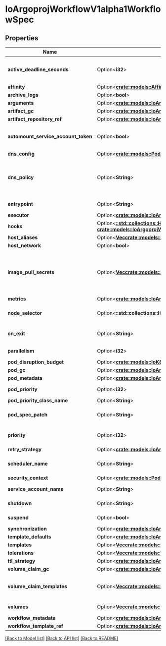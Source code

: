 # IoArgoprojWorkflowV1alpha1WorkflowSpec

## Properties

Name | Type | Description | Notes
------------ | ------------- | ------------- | -------------
**active_deadline_seconds** | Option<**i32**> | Optional duration in seconds relative to the workflow start time which the workflow is allowed to run before the controller terminates the io.argoproj.workflow.v1alpha1. A value of zero is used to terminate a Running workflow | [optional]
**affinity** | Option<[**crate::models::Affinity**](Affinity.md)> |  | [optional]
**archive_logs** | Option<**bool**> | ArchiveLogs indicates if the container logs should be archived | [optional]
**arguments** | Option<[**crate::models::IoArgoprojWorkflowV1alpha1Arguments**](io.argoproj.workflow.v1alpha1.Arguments.md)> |  | [optional]
**artifact_gc** | Option<[**crate::models::IoArgoprojWorkflowV1alpha1WorkflowLevelArtifactGc**](io.argoproj.workflow.v1alpha1.WorkflowLevelArtifactGC.md)> |  | [optional]
**artifact_repository_ref** | Option<[**crate::models::IoArgoprojWorkflowV1alpha1ArtifactRepositoryRef**](io.argoproj.workflow.v1alpha1.ArtifactRepositoryRef.md)> |  | [optional]
**automount_service_account_token** | Option<**bool**> | AutomountServiceAccountToken indicates whether a service account token should be automatically mounted in pods. ServiceAccountName of ExecutorConfig must be specified if this value is false. | [optional]
**dns_config** | Option<[**crate::models::PodDnsConfig**](PodDNSConfig.md)> |  | [optional]
**dns_policy** | Option<**String**> | Set DNS policy for the pod. Defaults to \"ClusterFirst\". Valid values are 'ClusterFirstWithHostNet', 'ClusterFirst', 'Default' or 'None'. DNS parameters given in DNSConfig will be merged with the policy selected with DNSPolicy. To have DNS options set along with hostNetwork, you have to specify DNS policy explicitly to 'ClusterFirstWithHostNet'. | [optional]
**entrypoint** | Option<**String**> | Entrypoint is a template reference to the starting point of the io.argoproj.workflow.v1alpha1. | [optional]
**executor** | Option<[**crate::models::IoArgoprojWorkflowV1alpha1ExecutorConfig**](io.argoproj.workflow.v1alpha1.ExecutorConfig.md)> |  | [optional]
**hooks** | Option<[**::std::collections::HashMap<String, crate::models::IoArgoprojWorkflowV1alpha1LifecycleHook>**](io.argoproj.workflow.v1alpha1.LifecycleHook.md)> | Hooks holds the lifecycle hook which is invoked at lifecycle of step, irrespective of the success, failure, or error status of the primary step | [optional]
**host_aliases** | Option<[**Vec<crate::models::HostAlias>**](HostAlias.md)> |  | [optional]
**host_network** | Option<**bool**> | Host networking requested for this workflow pod. Default to false. | [optional]
**image_pull_secrets** | Option<[**Vec<crate::models::LocalObjectReference>**](LocalObjectReference.md)> | ImagePullSecrets is a list of references to secrets in the same namespace to use for pulling any images in pods that reference this ServiceAccount. ImagePullSecrets are distinct from Secrets because Secrets can be mounted in the pod, but ImagePullSecrets are only accessed by the kubelet. More info: https://kubernetes.io/docs/concepts/containers/images/#specifying-imagepullsecrets-on-a-pod | [optional]
**metrics** | Option<[**crate::models::IoArgoprojWorkflowV1alpha1Metrics**](io.argoproj.workflow.v1alpha1.Metrics.md)> |  | [optional]
**node_selector** | Option<**::std::collections::HashMap<String, String>**> | NodeSelector is a selector which will result in all pods of the workflow to be scheduled on the selected node(s). This is able to be overridden by a nodeSelector specified in the template. | [optional]
**on_exit** | Option<**String**> | OnExit is a template reference which is invoked at the end of the workflow, irrespective of the success, failure, or error of the primary io.argoproj.workflow.v1alpha1. | [optional]
**parallelism** | Option<**i32**> | Parallelism limits the max total parallel pods that can execute at the same time in a workflow | [optional]
**pod_disruption_budget** | Option<[**crate::models::IoK8sApiPolicyV1PodDisruptionBudgetSpec**](io.k8s.api.policy.v1.PodDisruptionBudgetSpec.md)> |  | [optional]
**pod_gc** | Option<[**crate::models::IoArgoprojWorkflowV1alpha1PodGc**](io.argoproj.workflow.v1alpha1.PodGC.md)> |  | [optional]
**pod_metadata** | Option<[**crate::models::IoArgoprojWorkflowV1alpha1Metadata**](io.argoproj.workflow.v1alpha1.Metadata.md)> |  | [optional]
**pod_priority** | Option<**i32**> | Priority to apply to workflow pods. DEPRECATED: Use PodPriorityClassName instead. | [optional]
**pod_priority_class_name** | Option<**String**> | PriorityClassName to apply to workflow pods. | [optional]
**pod_spec_patch** | Option<**String**> | PodSpecPatch holds strategic merge patch to apply against the pod spec. Allows parameterization of container fields which are not strings (e.g. resource limits). | [optional]
**priority** | Option<**i32**> | Priority is used if controller is configured to process limited number of workflows in parallel. Workflows with higher priority are processed first. | [optional]
**retry_strategy** | Option<[**crate::models::IoArgoprojWorkflowV1alpha1RetryStrategy**](io.argoproj.workflow.v1alpha1.RetryStrategy.md)> |  | [optional]
**scheduler_name** | Option<**String**> | Set scheduler name for all pods. Will be overridden if container/script template's scheduler name is set. Default scheduler will be used if neither specified. | [optional]
**security_context** | Option<[**crate::models::PodSecurityContext**](PodSecurityContext.md)> |  | [optional]
**service_account_name** | Option<**String**> | ServiceAccountName is the name of the ServiceAccount to run all pods of the workflow as. | [optional]
**shutdown** | Option<**String**> | Shutdown will shutdown the workflow according to its ShutdownStrategy | [optional]
**suspend** | Option<**bool**> | Suspend will suspend the workflow and prevent execution of any future steps in the workflow | [optional]
**synchronization** | Option<[**crate::models::IoArgoprojWorkflowV1alpha1Synchronization**](io.argoproj.workflow.v1alpha1.Synchronization.md)> |  | [optional]
**template_defaults** | Option<[**crate::models::IoArgoprojWorkflowV1alpha1Template**](io.argoproj.workflow.v1alpha1.Template.md)> |  | [optional]
**templates** | Option<[**Vec<crate::models::IoArgoprojWorkflowV1alpha1Template>**](io.argoproj.workflow.v1alpha1.Template.md)> | Templates is a list of workflow templates used in a workflow | [optional]
**tolerations** | Option<[**Vec<crate::models::Toleration>**](Toleration.md)> | Tolerations to apply to workflow pods. | [optional]
**ttl_strategy** | Option<[**crate::models::IoArgoprojWorkflowV1alpha1TtlStrategy**](io.argoproj.workflow.v1alpha1.TTLStrategy.md)> |  | [optional]
**volume_claim_gc** | Option<[**crate::models::IoArgoprojWorkflowV1alpha1VolumeClaimGc**](io.argoproj.workflow.v1alpha1.VolumeClaimGC.md)> |  | [optional]
**volume_claim_templates** | Option<[**Vec<crate::models::PersistentVolumeClaim>**](PersistentVolumeClaim.md)> | VolumeClaimTemplates is a list of claims that containers are allowed to reference. The Workflow controller will create the claims at the beginning of the workflow and delete the claims upon completion of the workflow | [optional]
**volumes** | Option<[**Vec<crate::models::Volume>**](Volume.md)> | Volumes is a list of volumes that can be mounted by containers in a io.argoproj.workflow.v1alpha1. | [optional]
**workflow_metadata** | Option<[**crate::models::IoArgoprojWorkflowV1alpha1WorkflowMetadata**](io.argoproj.workflow.v1alpha1.WorkflowMetadata.md)> |  | [optional]
**workflow_template_ref** | Option<[**crate::models::IoArgoprojWorkflowV1alpha1WorkflowTemplateRef**](io.argoproj.workflow.v1alpha1.WorkflowTemplateRef.md)> |  | [optional]

[[Back to Model list]](../README.md#documentation-for-models) [[Back to API list]](../README.md#documentation-for-api-endpoints) [[Back to README]](../README.md)


